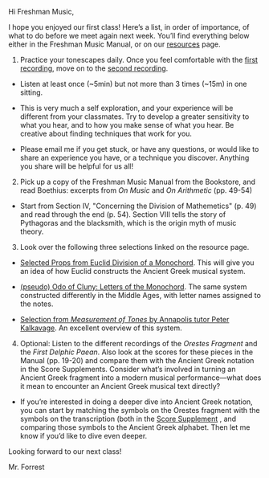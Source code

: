 Hi Freshman Music,

I hope you enjoyed our first class! Here’s a list, in order of importance, of what to do before we meet again next week. You’ll find everything below either in the Freshman Music Manual, or on our [resources](https://davidforrest.github.io/FR_Music/) page. 



1. Practice your tonescapes daily. Once you feel comfortable with the [first recording](https://davidforrest.github.io/FR_Music/resources/tonescapes_1.mp3), move on to the [second recording](https://davidforrest.github.io/FR_Music/resources/tonescapes_2.mp3).

- Listen at least once (~5min) but not more than 3 times (~15m) in one sitting.

- This is very much a self exploration, and your experience will be different from your classmates. Try to develop a greater sensitivity to what you hear, and to how you make sense of what you hear. Be creative about finding techniques that work for you.

- Please email me if you get stuck, or have any questions, or would like to share an experience you have, or a technique you discover. Anything you share will be helpful for us all!

  

2. Pick up a copy of the Freshman Music Manual from the Bookstore, and read Boethius: excerpts from *On Music* and *On Arithmetic* (pp. 49-54)

- Start from Section IV, "Concerning the Division of Mathemetics" (p. 49) and read through the end (p. 54). Section VIII tells the story of Pythagoras and the blacksmith, which is the origin myth of music theory.

  

3. Look over the following three selections linked on the resource page. 

- [Selected Props from Euclid Division of a Monochord](https://davidforrest.github.io/FR_Music/resources/euclid_props/selected_props.html). This will give you an idea of how Euclid constructs the Ancient Greek musical system.

- [(pseudo) Odo of Cluny: Letters of the Monochord](https://davidforrest.github.io/FR_Music/resources/odo_monochord.pdf). The same system constructed differently in the Middle Ages, with letter names assigned to the notes. 

- [Selection from *Measurement of Tones* by Annapolis tutor Peter Kalkavage](https://davidforrest.github.io/FR_Music/resources/Kalkavage_measurement_selection.pdf). An excellent overview of this system.

  

4. Optional: Listen to the different recordings of the *Orestes Fragment* and the *First Delphic Paean*. Also look at the scores for these pieces in the Manual (pp. 19-20) and compare them with the Ancient Greek notation in the Score Supplements. Consider what’s involved in turning an Ancient Greek fragment into a modern musical performance—what does it mean to encounter an Ancient Greek musical text directly?

- If you’re interested in doing a deeper dive into Ancient Greek notation, you can start by matching the symbols on the Orestes fragment with the symbols on the transcription (both in the [Score Supplement](https://davidforrest.github.io/FR_Music/resources/orestes_supplement.pdf) , and comparing those symbols to the Ancient Greek alphabet. Then let me know if you’d like to dive even deeper.



Looking forward to our next class!

Mr. Forrest